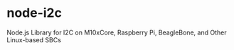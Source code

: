 # node-i2c
Node.js Library for I2C on M10xCore, Raspberry Pi, BeagleBone, and Other Linux-based SBCs
